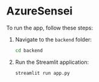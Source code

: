 # AzureSensei

To run the app, follow these steps:

1. Navigate to the `backend` folder:
    ```bash
    cd backend
    ```

2. Run the Streamlit application:
    ```bash
    streamlit run app.py
    ```

